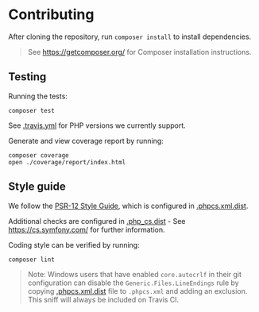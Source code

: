 # Contributing

After cloning the repository, run `composer install` to install dependencies.

> See <https://getcomposer.org/> for Composer installation instructions.

## Testing

Running the tests:

```shell
composer test
```

See [.travis.yml](.travis.yml) for PHP versions we currently support.

Generate and view coverage report by running:

```shell
composer coverage
open ./coverage/report/index.html
```

## Style guide

We follow the [PSR-12 Style Guide](https://www.php-fig.org/psr/psr-12/), which
is configured in [.phpcs.xml.dist](.phpcs.xml.dist).

Additional checks are configured in [.php_cs.dist](.php_cs.dist) - See
<https://cs.symfony.com/> for further information.

Coding style can be verified by running:

```shell
composer lint
```

> Note: Windows users that have enabled `core.autocrlf` in their git
  configuration can disable the `Generic.Files.LineEndings` rule by
  copying [.phpcs.xml.dist](.phpcs.xml.dist) file to `.phpcs.xml`
  and adding an exclusion. This sniff will always be included on
  Travis CI.
